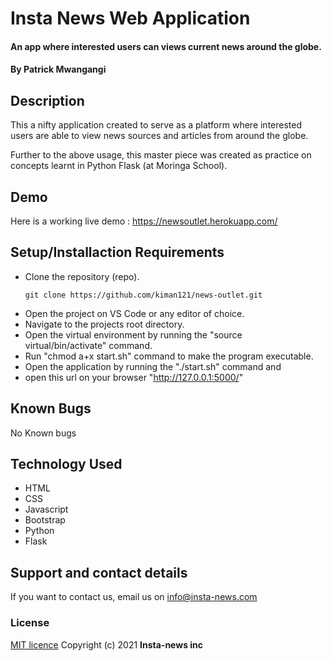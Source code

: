 # Insta News Web Application
#### An app where interested users can views current news around the globe.

#### By **Patrick Mwangangi**
## Description
This a nifty application created to serve as a platform where interested users are able to view news sources and articles from around the globe.

Further to the above usage, this master piece was created as practice on concepts learnt in Python Flask (at Moringa School).
## Demo

Here is a working live demo : https://newsoutlet.herokuapp.com/
## Setup/Installaction Requirements
- Clone the repository (repo).
    ```
    git clone https://github.com/kiman121/news-outlet.git
    ```
- Open the project on VS Code or any editor of choice.
- Navigate to the projects root directory.
- Open the virtual environment by running the "source virtual/bin/activate" command.
- Run "chmod a+x start.sh" command to make the program executable.
- Open the application by running the "./start.sh" command and
- open this url on your browser "http://127.0.0.1:5000/"
## Known Bugs

No Known bugs

## Technology Used
- HTML
- CSS
- Javascript
- Bootstrap
- Python
- Flask

## Support and contact details

If you want to contact us, email us on info@insta-news.com

### License

[MIT licence](https://github.com/kiman121/news-outlet/blob/master/LICENCE)
Copyright (c) 2021 **Insta-news inc**
